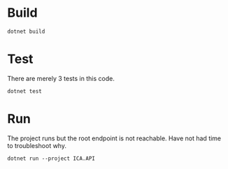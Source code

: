 # Build

```
dotnet build
```

# Test

There are merely 3 tests in this code.

```
dotnet test
```

# Run

The project runs but the root endpoint is not reachable. Have not had time to troubleshoot why.

```
dotnet run --project ICA.API
```
